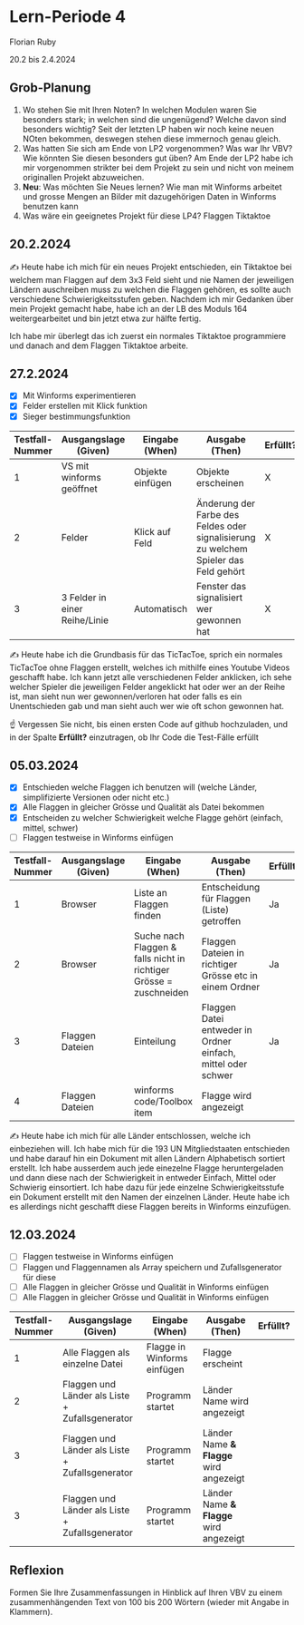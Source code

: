 # Lern-Periode 4

Florian Ruby

20.2 bis 2.4.2024

## Grob-Planung

1. Wo stehen Sie mit Ihren Noten? In welchen Modulen waren Sie besonders stark; in welchen sind die ungenügend? Welche davon sind besonders wichtig?
     Seit der letzten LP haben wir noch keine neuen NOten bekommen, deswegen stehen diese immernoch genau gleich.
3. Was hatten Sie sich am Ende von LP2 vorgenommen? Was war Ihr VBV? Wie könnten Sie diesen besonders gut üben?
     Am Ende der LP2 habe ich mir vorgenommen strikter bei dem Projekt zu sein und nicht von meinem originallen Projekt abzuweichen.
5. **Neu**: Was möchten Sie Neues lernen?
     Wie man mit Winforms arbeitet und grosse Mengen an Bilder mit dazugehörigen Daten in Winforms benutzen kann
7. Was wäre ein geeignetes Projekt für diese LP4?
     Flaggen Tiktaktoe 
## 20.2.2024

✍️ Heute habe ich mich für ein neues Projekt entschieden, ein Tiktaktoe bei welchem man Flaggen auf dem 3x3 Feld sieht und nie Namen der jeweiligen Ländern auschreiben muss zu welchen die Flaggen gehören, es sollte auch verschiedene Schwierigkeitsstufen geben. Nachdem ich mir Gedanken über mein Projekt gemacht habe, habe ich an der LB des Moduls 164 weitergearbeitet und bin jetzt etwa zur hälfte fertig. 

Ich habe mir überlegt das ich zuerst ein normales Tiktaktoe programmiere und danach and dem Flaggen Tiktaktoe arbeite. 

## 27.2.2024

- [X] Mit Winforms experimentieren
- [X] Felder erstellen mit Klick funktion
- [X] Sieger bestimmungsfunktion

| Testfall-Nummer | Ausgangslage (Given) | Eingabe (When) | Ausgabe (Then) | Erfüllt? |
| --------------- | -------------------- | -------------- | -------------- | -------- |
| 1 | VS mit winforms geöffnet | Objekte einfügen | Objekte erscheinen | X |
| 2 | Felder  | Klick auf Feld  |  Änderung der Farbe des Feldes oder signalisierung zu welchem Spieler das Feld gehört | X |
| 3 | 3 Felder in einer Reihe/Linie | Automatisch | Fenster das signalisiert wer gewonnen hat | X |

✍️ Heute habe ich die Grundbasis für das TicTacToe, sprich ein normales TicTacToe ohne Flaggen erstellt, welches ich mithilfe eines Youtube Videos geschafft habe. Ich kann jetzt alle verschiedenen Felder anklicken, ich sehe welcher Spieler die jeweiligen Felder angeklickt hat oder wer an der Reihe ist, man sieht nun wer gewonnen/verloren hat oder falls es ein Unentschieden gab und man sieht auch wer wie oft schon gewonnen hat. 

☝️ Vergessen Sie nicht, bis einen ersten Code auf github hochzuladen, und in der Spalte **Erfüllt?** einzutragen, ob Ihr Code die Test-Fälle erfüllt

## 05.03.2024

- [X] Entschieden welche Flaggen ich benutzen will (welche Länder, simplifizierte Versionen oder nicht etc.)
- [X] Alle Flaggen in gleicher Grösse und Qualität als Datei bekommen
- [X] Entscheiden zu welcher Schwierigkeit welche Flagge gehört (einfach, mittel, schwer)
- [ ] Flaggen testweise in Winforms einfügen

| Testfall-Nummer | Ausgangslage (Given) | Eingabe (When) | Ausgabe (Then) | Erfüllt? |
| --------------- | -------------------- | -------------- | -------------- | -------- |
| 1 | Browser | Liste an Flaggen finden | Entscheidung für Flaggen (Liste) getroffen | Ja |
| 2 | Browser  | Suche nach Flaggen & falls nicht in richtiger Grösse = zuschneiden |  Flaggen Dateien in richtiger Grösse etc in einem Ordner | Ja |
| 3 | Flaggen Dateien | Einteilung | Flaggen Datei entweder in Ordner einfach, mittel oder schwer  | Ja |
| 4 | Flaggen Dateien | winforms code/Toolbox item | Flagge wird angezeigt |  |

✍️ Heute habe ich mich für alle Länder entschlossen, welche ich einbeziehen will. Ich habe mich für die 193 UN Mitgliedstaaten entschieden und habe darauf hin ein Dokument mit allen Ländern Alphabetisch sortiert erstellt. Ich habe ausserdem auch jede einezelne Flagge heruntergeladen und dann diese nach der Schwierigkeit in entweder Einfach, Mittel oder Schwierig einsortiert. Ich habe dazu für jede einzelne Schwierigkeitsstufe ein Dokument erstellt mit den Namen der einzelnen Länder. Heute habe ich es allerdings nicht geschafft diese Flaggen bereits in Winforms einzufügen. 

## 12.03.2024

- [ ] Flaggen testweise in Winforms einfügen
- [ ] Flaggen und Flaggennamen als Array speichern und Zufallsgenerator für diese
- [ ] Alle Flaggen in gleicher Grösse und Qualität in Winforms einfügen
- [ ] Alle Flaggen in gleicher Grösse und Qualität in Winforms einfügen 

| Testfall-Nummer | Ausgangslage (Given) | Eingabe (When) | Ausgabe (Then) | Erfüllt? |
| --------------- | -------------------- | -------------- | -------------- | -------- |
| 1 | Alle Flaggen als einzelne Datei | Flagge in Winforms einfügen | Flagge erscheint |  |
| 2 | Flaggen und Länder als Liste + Zufallsgenerator  | Programm startet | Länder Name wird angezeigt |  |
| 3 | Flaggen und Länder als Liste + Zufallsgenerator | Programm startet | Länder Name **& Flagge** wird angezeigt  |  |
| 3 | Flaggen und Länder als Liste + Zufallsgenerator | Programm startet | Länder Name **& Flagge** wird angezeigt  |  |

## Reflexion

Formen Sie Ihre Zusammenfassungen in Hinblick auf Ihren VBV zu einem zusammenhängenden Text von 100 bis 200 Wörtern (wieder mit Angabe in Klammern).
